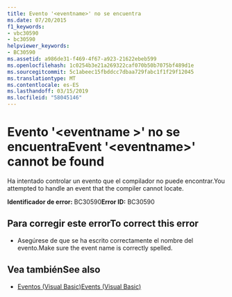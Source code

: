 ```yaml
---
title: Evento '<eventname>' no se encuentra
ms.date: 07/20/2015
f1_keywords:
- vbc30590
- bc30590
helpviewer_keywords:
- BC30590
ms.assetid: a986de31-f469-4f67-a923-21622ebeb599
ms.openlocfilehash: 1c0254b3e21a269322caf070b50b7075bf489d1e
ms.sourcegitcommit: 5c1abeec15fbddcc7dbaa729fabc1f1f29f12045
ms.translationtype: MT
ms.contentlocale: es-ES
ms.lasthandoff: 03/15/2019
ms.locfileid: "58045146"
---
```

# <a name="event-eventname-cannot-be-found"></a><span data-ttu-id="70c70-102">Evento '\<eventname >' no se encuentra</span><span class="sxs-lookup"><span data-stu-id="70c70-102">Event '\<eventname>' cannot be found</span></span>
<span data-ttu-id="70c70-103">Ha intentado controlar un evento que el compilador no puede encontrar.</span><span class="sxs-lookup"><span data-stu-id="70c70-103">You attempted to handle an event that the compiler cannot locate.</span></span>  
  
 <span data-ttu-id="70c70-104">**Identificador de error:** BC30590</span><span class="sxs-lookup"><span data-stu-id="70c70-104">**Error ID:** BC30590</span></span>  
  
## <a name="to-correct-this-error"></a><span data-ttu-id="70c70-105">Para corregir este error</span><span class="sxs-lookup"><span data-stu-id="70c70-105">To correct this error</span></span>  
  
-   <span data-ttu-id="70c70-106">Asegúrese de que se ha escrito correctamente el nombre del evento.</span><span class="sxs-lookup"><span data-stu-id="70c70-106">Make sure the event name is correctly spelled.</span></span>  
  
## <a name="see-also"></a><span data-ttu-id="70c70-107">Vea también</span><span class="sxs-lookup"><span data-stu-id="70c70-107">See also</span></span>

- [<span data-ttu-id="70c70-108">Eventos (Visual Basic)</span><span class="sxs-lookup"><span data-stu-id="70c70-108">Events (Visual Basic)</span></span>](~/docs/visual-basic/programming-guide/language-features/events/index.md)
